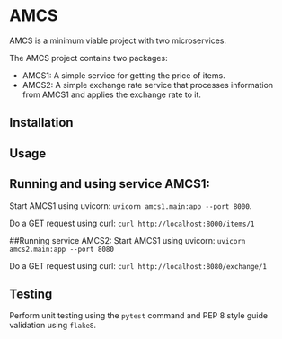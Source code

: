 # AMCS
AMCS is a minimum viable project with two microservices.

The AMCS project contains two packages:
- AMCS1: A simple service for getting the price of items.
- AMCS2: A simple exchange rate service that processes information from AMCS1 and applies the exchange rate to it.


## Installation


## Usage

## Running and using service AMCS1:
Start AMCS1 using uvicorn: `uvicorn amcs1.main:app --port 8000`.

Do a GET request using curl: `curl http://localhost:8000/items/1`

##Running service AMCS2:
Start AMCS1 using uvicorn: `uvicorn amcs2.main:app --port 8080`

Do a GET request using curl: `curl http://localhost:8080/exchange/1`

## Testing
Perform unit testing using the `pytest` command and PEP 8 style guide validation using `flake8`.
